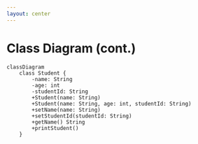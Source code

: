 ```yaml
---
layout: center
---
```


<div class="grid grid-cols-2 gap-y-10 gap-x-6 mt-4">
<div class='flex items-center'>

<div>

# Class Diagram (cont.)

</div>
</div>
<div class='flex-row flex justify-center items-center'>

```mermaid
classDiagram
    class Student {
        -name: String
        -age: int
        -studentId: String
        +Student(name: String)
        +Student(name: String, age: int, studentId: String)
        +setName(name: String)
        +setStudentId(studentId: String)
        +getName() String
        +printStudent()
    }
```

</div>
</div>